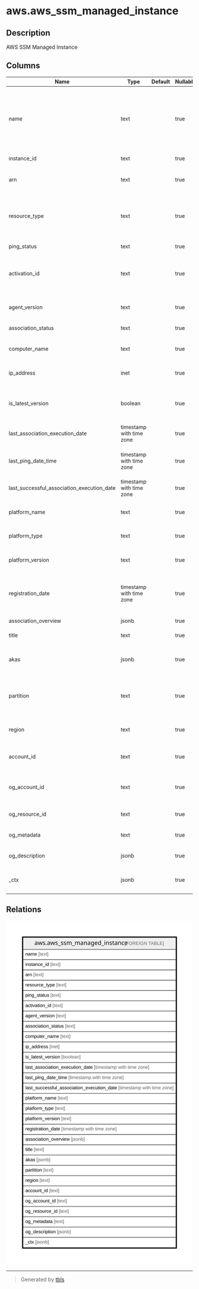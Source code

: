 # aws.aws_ssm_managed_instance

## Description

AWS SSM Managed Instance

## Columns

| Name | Type | Default | Nullable | Children | Parents | Comment |
| ---- | ---- | ------- | -------- | -------- | ------- | ------- |
| name | text |  | true |  |  | The name assigned to an on-premises server or virtual machine (VM) when it is activated as a Systems Manager managed instance. |
| instance_id | text |  | true |  |  | The ID of the instance. |
| arn | text |  | true |  |  | The Amazon Resource Name (ARN) specifying the instance. |
| resource_type | text |  | true |  |  | The type of instance. Instances are either EC2 instances or managed instances. |
| ping_status | text |  | true |  |  | Connection status of SSM Agent. |
| activation_id | text |  | true |  |  | The activation ID created by Systems Manager when the server or VM was registered. |
| agent_version | text |  | true |  |  | The version of SSM Agent running on your Linux instance. |
| association_status | text |  | true |  |  | The status of the association. |
| computer_name | text |  | true |  |  | The fully qualified host name of the managed instance. |
| ip_address | inet |  | true |  |  | The IP address of the managed instance. |
| is_latest_version | boolean |  | true |  |  | Indicates whether the latest version of SSM Agent is running on your Linux Managed Instance. |
| last_association_execution_date | timestamp with time zone |  | true |  |  | The date the association was last run. |
| last_ping_date_time | timestamp with time zone |  | true |  |  | The date and time when the agent last pinged the Systems Manager service. |
| last_successful_association_execution_date | timestamp with time zone |  | true |  |  | The last date the association was successfully run. |
| platform_name | text |  | true |  |  | The name of the operating system platform running on your instance. |
| platform_type | text |  | true |  |  | The operating system platform type. |
| platform_version | text |  | true |  |  | The version of the OS platform running on your instance. |
| registration_date | timestamp with time zone |  | true |  |  | The date the server or VM was registered with AWS as a managed instance. |
| association_overview | jsonb |  | true |  |  | Information about the association. |
| title | text |  | true |  |  | Title of the resource. |
| akas | jsonb |  | true |  |  | Array of globally unique identifier strings (also known as) for the resource. |
| partition | text |  | true |  |  | The AWS partition in which the resource is located (aws, aws-cn, or aws-us-gov). |
| region | text |  | true |  |  | The AWS Region in which the resource is located. |
| account_id | text |  | true |  |  | The AWS Account ID in which the resource is located. |
| og_account_id | text |  | true |  |  | The Platform Account ID in which the resource is located. |
| og_resource_id | text |  | true |  |  | The unique ID of the resource in opengovernance. |
| og_metadata | text |  | true |  |  | Platform Metadata of the AWS resource. |
| og_description | jsonb |  | true |  |  | The full model description of the resource |
| _ctx | jsonb |  | true |  |  | Steampipe context in JSON form, e.g. connection_name. |

## Relations

![er](aws.aws_ssm_managed_instance.svg)

---

> Generated by [tbls](https://github.com/k1LoW/tbls)
